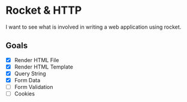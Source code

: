 # Rocket & HTTP

I want to see what is involved in writing a web application using rocket.

## Goals

- [x] Render HTML File
- [x] Render HTML Template
- [x] Query String
- [x] Form Data
- [ ] Form Validation
- [ ] Cookies
